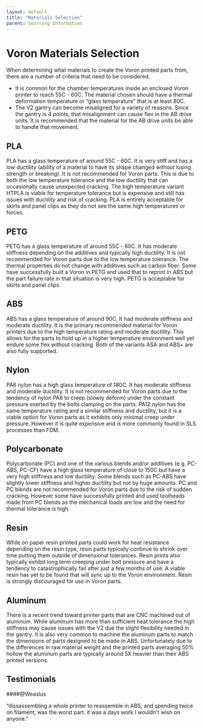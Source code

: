 ```yaml
---
layout: default
title: "Materials Selection"
parent: Sourcing Information
---
```


# Voron Materials Selection

When determining what materials to create the Voron printed parts from, there are a number of criteria that need to be considered.

* It is common for the chamber temperatures inside an enclosed Voron printer to reach 55C - 60C. The material chosen should have a thermal deformation temperature or “glass temperature” that is at least 80C.
* The V2 gantry can become misaligned for a variety of reasons. Since the gantry is 4 points, that misalignment can cause flex in the AB drive units. It is recommended that the material for the AB drive units be able to handle that movement.

## PLA

PLA has a glass temperature of around 55C - 60C. It is very stiff and has a low ductility (ability of a material to have its shape changed without losing strength or breaking).  It is not recommended for Voron parts.  This is due to both the low temperature tolerance and the low ductility that can occasionally cause unexpected cracking.  The high temperature variant HTPLA is viable for temperature tolerance but is expensive and still has issues with ductility and risk of cracking.  PLA is entirely acceptable for skirts and panel clips as they do not see the same high temperatures or forces.

## PETG

PETG has a glass temperature of around 55C - 60C. It has moderate stiffness depending on the additives and typically high ductility.  It is not recommended for Voron parts due to the low temperature tolerance. The thermal properties do not change with additives such as carbon fiber.  Some have successfully built a Voron in PETG and used that to reprint in ABS but the part failure rate in that situation is very high.  PETG is acceptable for skirts and panel clips.

## ABS

ABS has a glass temperature of around 90C. It had moderate stiffness and moderate ductility.  It is the primary recommended material for Voron printers due to the high temperature rating and moderate ductility.  This allows for the parts to hold up in a higher temperature environment well yet endure some flex without cracking.  Both of the variants ASA and ABS+ are also fully supported.

## Nylon

PA6 nylon has a high glass temperature of 180C. It has moderate stiffness and moderate ductility.  It is not recommended for Voron parts due to the tendency of nylon PA6 to creep (slowly deform) under the constant pressure exerted by the bolts clamping on the parts. PA12 nylon has the same temperature rating and a similar stiffness and ductility, but it is a viable option for Voron parts as it exhibits only minimal creep under pressure. However it is quite expensive and is more commonly found in SLS processes than FDM.

## Polycarbonate

Polycarbonate (PC) and one of the various blends and/or additives (e.g. PC-ABS, PC-CF) have a high glass temperature of close to 150C but have a very high stiffness and low ductility.  Some blends such as PC-ABS have slightly lower stiffness and higher ductility but not by huge amounts.  PC and PC blends are not recommended for Voron parts due to the risk of sudden cracking.  However some have successfully printed and used toolheads made from PC blends as the mechanical loads are low and the need for thermal tolerance is high.

## Resin

While on paper resin printed parts could work for heat resistance depending on the resin type, resin parts typically continue to shrink over time putting them outside of dimensional tolerances. Resin prints also typically exhibit long term creeping under bolt pressure and have a tendency to catastrophically fail after just a few months of use. A viable resin has yet to be found that will sync up to the Voron environment.  Resin is strongly discouraged for use in Voron parts.

## Aluminum

There is a recent trend toward printer parts that are CNC machined out of aluminum. While aluminum has more than sufficient heat tolerance the high stiffness may cause issues with the V2 due the slight flexibility needed in the gantry. It is also very common to machine the aluminum parts to match the dimensions of parts designed to be made in ABS.  Unfortunately due to the differences in raw material weight and the printed parts averaging 50% hollow the aluminum parts are typically around 5X heavier than their ABS printed versions.

## Testimonials

####@Weaslus

“dissassembling a whole printer to reassemble in ABS, and spending twice on filament, was the worst part. it was a days work I wouldn't wish on anyone.”

